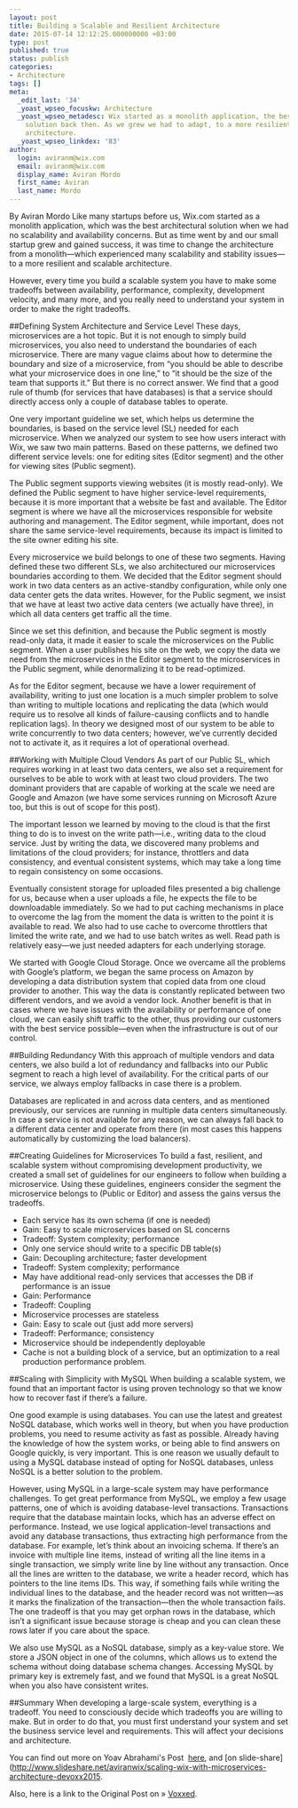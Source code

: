 ```yaml
---
layout: post
title: Building a Scalable and Resilient Architecture
date: 2015-07-14 12:12:25.000000000 +03:00
type: post
published: true
status: publish
categories:
- Architecture
tags: []
meta:
  _edit_last: '34'
  _yoast_wpseo_focuskw: Architecture
  _yoast_wpseo_metadesc: Wix started as a monolith application, the best architectural
    solution back then. As we grew we had to adapt, to a more resilient and scalable
    architecture.
  _yoast_wpseo_linkdex: '83'
author:
  login: aviranm@wix.com
  email: aviranm@wix.com
  display_name: Aviran Mordo
  first_name: Aviran
  last_name: Mordo
---
```

By Aviran Mordo
Like many startups before us, Wix.com started as a monolith application, which was the best architectural solution when we had no scalability and availability concerns. But as time went by and our small startup grew and gained success, it was time to change the architecture from a monolith—which experienced many scalability and stability issues—to a more resilient and scalable architecture.

However, every time you build a scalable system you have to make some tradeoffs between availability, performance, complexity, development velocity, and many more, and you really need to understand your system in order to make the right tradeoffs.

##Defining System Architecture and Service Level
These days, microservices are a hot topic. But it is not enough to simply build microservices, you also need to understand the boundaries of each microservice. There are many vague claims about how to determine the boundary and size of a microservice, from “you should be able to describe what your microservice does in one line,” to “it should be the size of the team that supports it.” But there is no correct answer. We find that a good rule of thumb (for services that have databases) is that a service should directly access only a couple of database tables to operate.

One very important guideline we set, which helps us determine the boundaries, is based on the service level (SL) needed for each microservice. When we analyzed our system to see how users interact with Wix, we saw two main patterns. Based on these patterns, we defined two different service levels: one for editing sites (Editor segment) and the other for viewing sites (Public segment).

The Public segment supports viewing websites (it is mostly read-only). We defined the Public segment to have higher service-level requirements, because it is more important that a website be fast and available. The Editor segment is where we have all the microservices responsible for website authoring and management. The Editor segment, while important, does not share the same service-level requirements, because its impact is limited to the site owner editing his site.

Every microservice we build belongs to one of these two segments. Having defined these two different SLs, we also architectured our microservices boundaries according to them. We decided that the Editor segment should work in two data centers as an active-standby configuration, while only one data center gets the data writes. However, for the Public segment, we insist that we have at least two active data centers (we actually have three), in which all data centers get traffic all the time.

Since we set this definition, and because the Public segment is mostly read-only data, it made it easier to scale the microservices on the Public segment. When a user publishes his site on the web, we copy the data we need from the microservices in the Editor segment to the microservices in the Public segment, while denormalizing it to be read-optimized.

As for the Editor segment, because we have a lower requirement of availability, writing to just one location is a much simpler problem to solve than writing to multiple locations and replicating the data (which would require us to resolve all kinds of failure-causing conflicts and to handle replication lags). In theory we designed most of our system to be able to write concurrently to two data centers; however, we’ve currently decided not to activate it, as it requires a lot of operational overhead.

##Working with Multiple Cloud Vendors
As part of our Public SL, which requires working in at least two data centers, we also set a requirement for ourselves to be able to work with at least two cloud providers. The two dominant providers that are capable of working at the scale we need are Google and Amazon (we have some services running on Microsoft Azure too, but this is out of scope for this post).

The important lesson we learned by moving to the cloud is that the first thing to do is to invest on the write path—i.e., writing data to the cloud service. Just by writing the data, we discovered many problems and limitations of the cloud providers; for instance, throttlers and data consistency, and eventual consistent systems, which may take a long time to regain consistency on some occasions.

Eventually consistent storage for uploaded files presented a big challenge for us, because when a user uploads a file, he expects the file to be downloadable immediately. So we had to put caching mechanisms in place to overcome the lag from the moment the data is written to the point it is available to read. We also had to use cache to overcome throttlers that limited the write rate, and we had to use batch writes as well. Read path is relatively easy—we just needed adapters for each underlying storage.

We started with Google Cloud Storage. Once we overcame all the problems with Google’s platform, we began the same process on Amazon by developing a data distribution system that copied data from one cloud provider to another. This way the data is constantly replicated between two different vendors, and we avoid a vendor lock. Another benefit is that in cases where we have issues with the availability or performance of one cloud, we can easily shift traffic to the other, thus providing our customers with the best service possible—even when the infrastructure is out of our control.

##Building Redundancy
With this approach of multiple vendors and data centers, we also build a lot of redundancy and fallbacks into our Public segment to reach a high level of availability. For the critical parts of our service, we always employ fallbacks in case there is a problem.

Databases are replicated in and across data centers, and as mentioned previously, our services are running in multiple data centers simultaneously. In case a service is not available for any reason, we can always fall back to a different data center and operate from there (in most cases this happens automatically by customizing the load balancers).

##Creating Guidelines for Microservices
To build a fast, resilient, and scalable system without compromising development productivity, we created a small set of guidelines for our engineers to follow when building a microservice. Using these guidelines, engineers consider the segment the microservice belongs to (Public or Editor) and assess the gains versus the tradeoffs.

* Each service has its own schema (if one is needed)
 * Gain: Easy to scale microservices based on SL concerns
 * Tradeoff: System complexity; performance
* Only one service should write to a specific DB table(s)
 * Gain: Decoupling architecture; faster development
 * Tradeoff: System complexity; performance
* May have additional read-only services that accesses the DB if performance is an issue
 * Gain: Performance
 * Tradeoff: Coupling
* Microservice processes are stateless
 * Gain: Easy to scale out (just add more servers)
 * Tradeoff: Performance; consistency
* Microservice should be independently deployable
* Cache is not a building block of a service, but an optimization to a real production performance problem.

##Scaling with Simplicity with MySQL
When building a scalable system, we found that an important factor is using proven technology so that we know how to recover fast if there’s a failure.

One good example is using databases. You can use the latest and greatest NoSQL database, which works well in theory, but when you have production problems, you need to resume activity as fast as possible. Already having the knowledge of how the system works, or being able to find answers on Google quickly, is very important. This is one reason we usually default to using a MySQL database instead of opting for NoSQL databases, unless NoSQL is a better solution to the problem.

However, using MySQL in a large-scale system may have performance challenges. To get great performance from MySQL, we employ a few usage patterns, one of which is avoiding database-level transactions. Transactions require that the database maintain locks, which has an adverse effect on performance.
Instead, we use logical application-level transactions and avoid any database transactions, thus extracting high performance from the database. For example, let’s think about an invoicing schema. If there’s an invoice with multiple line items, instead of writing all the line items in a single transaction, we simply write line by line without any transaction. Once all the lines are written to the database, we write a header record, which has pointers to the line items IDs. This way, if something fails while writing the individual lines to the database, and the header record was not written—as it marks the finalization of the transaction—then the whole transaction fails. The one tradeoff is that you may get orphan rows in the database, which isn’t a significant issue because storage is cheap and you can clean these rows later if you care about the space.

We also use MySQL as a NoSQL database, simply as a key-value store. We store a JSON object in one of the columns, which allows us to extend the schema without doing database schema changes. Accessing MySQL by primary key is extremely fast, and we found that MySQL is a great NoSQL when you also have consistent writes.

##Summary
When developing a large-scale system, everything is a tradeoff. You need to consciously decide which tradeoffs you are willing to make. But in order to do that, you must first understand your system and set the business service level and requirements. This will affect your decisions and architecture.

You can find out more on Yoav Abrahami's Post  [here](/_posts/scaling-to-100m-design.md), and [on slide-share](http://www.slideshare.net/aviranwix/scaling-wix-with-microservices-architecture-devoxx2015.

Also, here is a link to the Original Post on &raquo; [Voxxed](https://www.voxxed.com/blog/2015/06/aviran-mordo-talk/).
